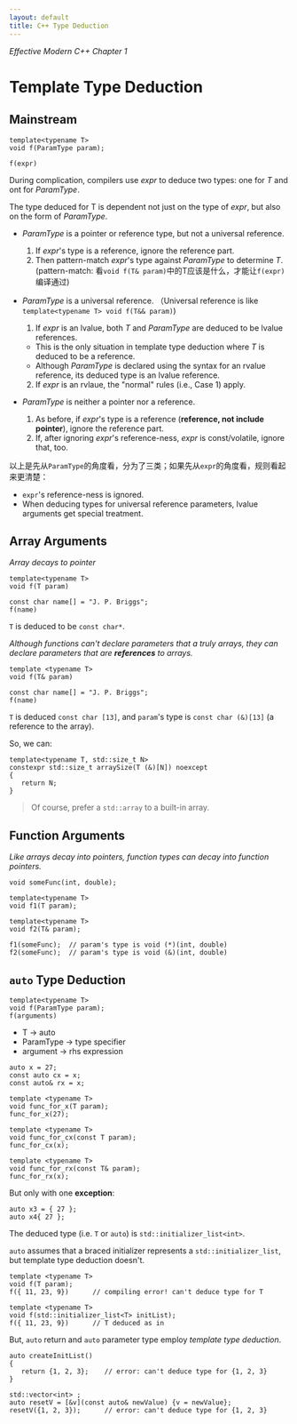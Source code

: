 ```yaml
---
layout: default
title: C++ Type Deduction
---
```


*Effective Modern C++ Chapter 1*
# Template Type Deduction

## Mainstream

```
template<typename T>
void f(ParamType param);
```
```
f(expr)
```

During complication, compilers use *expr* to deduce two types: one for *T* and ont for *ParamType*.

The type deduced for T is dependent not just on the type of *expr*, but also on the form of *ParamType*.

* *ParamType* is a pointer or reference type, but not a universal reference.
  1. If *expr*'s type is a reference, ignore the reference part.
  2. Then pattern-match *expr*'s type against *ParamType* to determine *T*. (pattern-match: 看`void f(T& param)`中的T应该是什么，才能让`f(expr)`编译通过)

* *ParamType* is a universal reference. （Universal reference is like `template<typename T> void f(T&& param)`)
  1. If *expr* is an lvalue, both *T* and *ParamType* are deduced to be lvalue references.
    * This is the only situation in template type deduction where *T* is deduced to be a reference.
    * Although *ParamType* is declared using the syntax for an rvalue reference, its deduced type is an lvalue reference.
  2. If *expr* is an rvlaue, the "normal" rules (i.e., Case 1) apply.

* *ParamType* is neither a pointer nor a reference.
  1. As before, if *expr*'s type is a reference (**reference, not include pointer**), ignore the reference part.
  2. If, after ignoring *expr*'s reference-ness, *expr* is const/volatile, ignore that, too.

以上是先从`ParamType`的角度看，分为了三类；如果先从`expr`的角度看，规则看起来更清楚：
* `expr`'s reference-ness is ignored.
* When deducing types for universal reference parameters, lvalue arguments get special treatment.

## Array Arguments

*Array decays to pointer*
```
template<typename T>
void f(T param)
```
```
const char name[] = "J. P. Briggs";
f(name)
```
`T` is deduced to be `const char*`.

*Although functions can't declare parameters that a truly arrays, they can declare parameters that are **references** to arrays.*
```
template <typename T>
void f(T& param)
```
```
const char name[] = "J. P. Briggs";
f(name)
```
`T` is deduced `const char [13]`, and `param`'s type is `const char (&)[13]` (a reference to the array).

So, we can:
```
template<typename T, std::size_t N>
constexpr std::size_t arraySize(T (&)[N]) noexcept
{
   return N;
}
```
> Of course, prefer a `std::array` to a built-in array.

## Function Arguments

*Like arrays decay into pointers, function types can decay into function pointers.*

```
void someFunc(int, double);

template<typename T>
void f1(T param);

template<typename T>
void f2(T& param);

f1(someFunc);  // param's type is void (*)(int, double)
f2(someFunc);  // param's type is void (&)(int, double)
```

## `auto` Type Deduction

```
template<typename T>
void f(ParamType param);
f(arguments)
```
* T -> auto
* ParamType -> type specifier
* argument -> rhs expression
```
auto x = 27;
const auto cx = x;
const auto& rx = x;

template <typename T>
void func_for_x(T param);
func_for_x(27);

template <typename T>
void func_for_cx(const T param);
func_for_cx(x);

template <typename T>
void func_for_rx(const T& param);
func_for_rx(x);
```
But only with one **exception**:
```
auto x3 = { 27 };
auto x4{ 27 };
```
The deduced type (i.e. `T` or `auto`) is `std::initializer_list<int>`.

`auto` assumes that a braced initializer represents a `std::initializer_list`, but template type deduction doesn't.

```
template <typename T>
void f(T param);
f({ 11, 23, 9})      // compiling error! can't deduce type for T
```
```
template <typename T>
void f(std::initializer_list<T> initList);
f({ 11, 23, 9})      // T deduced as in
```

But, `auto` return and `auto` parameter type employ *template type deduction*.
```
auto createInitList()
{
   return {1, 2, 3};    // error: can't deduce type for {1, 2, 3}
}

std::vector<int> ;
auto resetV = [&v](const auto& newValue) {v = newValue};
resetV({1, 2, 3});      // error: can't deduce type for {1, 2, 3}
```

